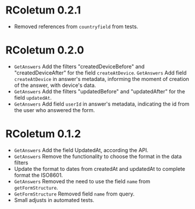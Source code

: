 # RColetum 0.2.1

* Removed references from `countryfield` from tests.

# RColetum 0.2.0

* `GetAnswers` Add the filters "createdDeviceBefore" and "createdDeviceAfter" 
for the field `createAtDevice`.
`GetAnswers` Add field `createAtDevice` in answer's metadata, informing the
moment of creation of the answer, with device's data.
* `GetAnswers` Add the filters "updatedBefore" and "updatedAfter" for the field
`updatedAt`.
* `GetAnswers` Add field `userId` in answer's metadata, indicating the id from 
the user who answered the form.

# RColetum 0.1.2

* `GetAnswers` Add the field UpdatedAt, according the API.
* `GetAnswers` Remove the functionality to choose the format in the data filters 
* Update the format to dates from createdAt and updatedAt to complete format the
  ISO8601.
* `GetAnswers` Removed the need to use the field `name` from `getFormStructure`.
* `GetFormStructure` Removed field `name` from query.
* Small adjusts in automated tests.
